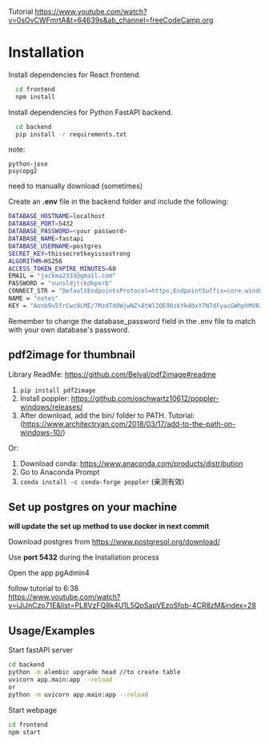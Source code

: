 Tutorial https://www.youtube.com/watch?v=0sOvCWFmrtA&t=64639s&ab_channel=freeCodeCamp.org
# Installation

Install dependencies for React frontend.

```bash
  cd frontend
  npm install
```

Install dependencies for Python FastAPI backend.

```bash
  cd backend
  pip install -r requirements.txt
```

note:
```
python-jose
psycopg2
```
need to manually download (sometimes)


Create an **.env** file in the backend folder and include the following:

```bash
DATABASE_HOSTNAME=localhost
DATABASE_PORT=5432
DATABASE_PASSWORD=<your password>
DATABASE_NAME=fastapi
DATABASE_USERNAME=postgres
SECRET_KEY=thissecretkeyissostrong
ALGORITHM=HS256
ACCESS_TOKEN_EXPIRE_MINUTES=60
EMAIL = "jackma2333@gmail.com"
PASSWORD = "vunsldjtckdkpxrb"
CONNECT_STR = "DefaultEndpointsProtocol=https;EndpointSuffix=core.windows.net;AccountName=notewebapp;AccountKey=Aonb9v5frCwz9LME/7MzdTdOWjwNZ+8tWl2QE90zkYkddxY7N7dFyacGWhphMVRJh7KpXziwOsQK+ASt/7dbUg==;BlobEndpoint=https://notewebapp.blob.core.windows.net/;FileEndpoint=https://notewebapp.file.core.windows.net/;QueueEndpoint=https://notewebapp.queue.core.windows.net/;TableEndpoint=https://notewebapp.table.core.windows.net/"
NAME = "notes"
KEY = "Aonb9v5frCwz9LME/7MzdTdOWjwNZ+8tWl2QE90zkYkddxY7N7dFyacGWhphMVRJh7KpXziwOsQK+ASt/7dbUg=="
```

Remember to change the database_password field in the .env file to match with your own database's password.

## pdf2image for thumbnail
Library ReadMe: https://github.com/Belval/pdf2image#readme

1. `pip install pdf2image`
2. Install poppler: https://github.com/oschwartz10612/poppler-windows/releases/
3. After download, add the bin/ folder to PATH. Tutorial:(https://www.architectryan.com/2018/03/17/add-to-the-path-on-windows-10/)

Or:
1. Download conda: https://www.anaconda.com/products/distribution
2. Go to Anaconda Prompt
3. `conda install -c conda-forge poppler`
(亲测有效)



## Set up postgres on your machine

**will update the set up method to use docker in next commit**

Download postgres from https://www.postgresql.org/download/

Use **port 5432** during the Installation process

Open the app pgAdmin4

follow tutorial to 6:38  
https://www.youtube.com/watch?v=iJiJnCzo71E&list=PL8VzFQ8k4U1L5QpSapVEzoSfob-4CR8zM&index=28

## Usage/Examples

Start fastAPI server

```bash
cd backend
python -m alembic upgrade head //to create table
uvicorn app.main:app --reload
or
python -m uvicorn app.main:app --reload

```

Start webpage

```bash
cd frontend
npm start
```
